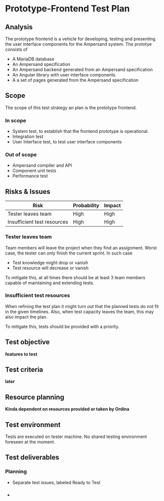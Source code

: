 # Prototype-Frontend Test Plan

## Analysis

The prototype frontend is a vehicle for developing, testing and presenting the user interface components
for the Ampersand system. The prototye consists of
* A MariaDB database
* An Ampersand specification
* An Ampersand backend generated from an Ampersand specification
* An Angular library with user interface components.
* A a set of pages generated from the Ampersand specification

## Scope

The scope of this test strategy an plan is the prototype frontend. 


### In scope 

* System test, to establish that the frontend prototype is operational.
* Integration test
* User Interface test, to test user interface components

### Out of scope

* Ampersand compiler and API
* Component unit tests
* Performance test

## Risks & Issues

| Risk                         | Probability | Impact | 
| ---                          | ---         | ---    | 
| Tester leaves team           | High        | High   | 
| Insufficient test resources  | High        | High   | 

### Tester leaves team

Team members will leave the project when they find an assignment. Worst case, the tester can only finish the current sprint.
In such case
* Test knowledge might drop or vanish
* Test resource will decrease or vanish

To mitigate this, at all times there should be at least 3 team members capable of maintaining and extending tests.

### Insufficient test resources

When refining the test plan it might turn out that the planned tests do not fit in the given timelines.
Also, when test capacity leaves the team, this may also impact the plan.

To mitigate this, tests should be provided with a priority.

## Test objective

__features to test__

## Test criteria

__later__

## Resource planning

__Kinda dependent on resources provided or taken by Ordina__


## Test environment

Tests are executed on tester machine. No shared testing environment foreseen at the moment.

## Test deliverables

### Planning

* Separate test issues, labeled Ready to Test

###

*                                                                                           
